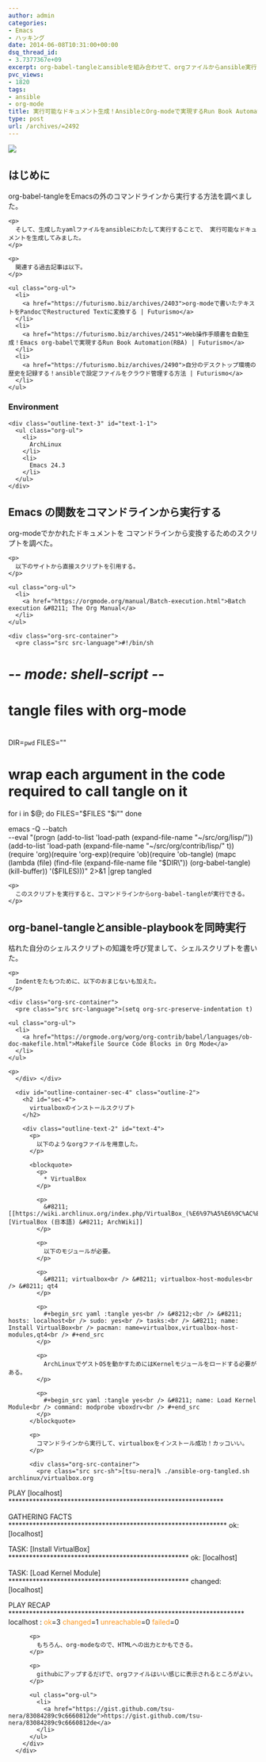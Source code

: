 ```yaml
---
author: admin
categories:
- Emacs
- ハッキング
date: 2014-06-08T10:31:00+00:00
dsq_thread_id:
- 3.7377367e+09
excerpt: org-babel-tangleとansibleを組み合わせて、orgファイルからansible実行
pvc_views:
- 1820
tags:
- ansible
- org-mode
title: 実行可能なドキュメント生成！AnsibleとOrg-modeで実現するRun Book Automation(RBA)
type: post
url: /archives/=2492
---
```


![][1]

<div id="outline-container-sec-1" class="outline-2">
  <h2 id="sec-1">
    はじめに
  </h2>
  
  <div class="outline-text-2" id="text-1">
    <p>
      org-babel-tangleをEmacsの外のコマンドラインから実行する方法を調べました。
    </p>
    
    <p>
      そして、生成したyamlファイルをansibleにわたして実行することで、 実行可能なドキュメントを生成してみました。
    </p>
    
    <p>
      関連する過去記事は以下。
    </p>
    
    <ul class="org-ul">
      <li>
        <a href="https://futurismo.biz/archives/2403">org-modeで書いたテキストをPandocでRestructured Textに変換する | Futurismo</a>
      </li>
      <li>
        <a href="https://futurismo.biz/archives/2451">Web操作手順書を自動生成！Emacs org-babelで実現するRun Book Automation(RBA) | Futurismo</a>
      </li>
      <li>
        <a href="https://futurismo.biz/archives/2490">自分のデスクトップ環境の歴史を記録する！ansibleで設定ファイルをクラウド管理する方法 | Futurismo</a>
      </li>
    </ul>
  </div>
  
  <div id="outline-container-sec-1-1" class="outline-3">
    <h3 id="sec-1-1">
      Environment
    </h3>
    
    <div class="outline-text-3" id="text-1-1">
      <ul class="org-ul">
        <li>
          ArchLinux
        </li>
        <li>
          Emacs 24.3
        </li>
      </ul>
    </div>
  </div>
</div>

<div id="outline-container-sec-2" class="outline-2">
  <h2 id="sec-2">
    Emacs の関数をコマンドラインから実行する
  </h2>
  
  <div class="outline-text-2" id="text-2">
    <p>
      org-modeでかかれたドキュメントを コマンドラインから変換するためのスクリプトを調べた。
    </p>
    
    <p>
      以下のサイトから直接スクリプトを引用する。
    </p>
    
    <ul class="org-ul">
      <li>
        <a href="https://orgmode.org/manual/Batch-execution.html">Batch execution &#8211; The Org Manual</a>
      </li>
    </ul>
    
    <div class="org-src-container">
      <pre class="src src-language">#!/bin/sh
# -*- mode: shell-script -*-
#
# tangle files with org-mode
#
DIR=`pwd`
FILES=""

# wrap each argument in the code required to call tangle on it
for i in $@; do
    FILES="$FILES \"$i\""
done

emacs -Q --batch \
    --eval "(progn
     (add-to-list 'load-path (expand-file-name \"~/src/org/lisp/\"))
     (add-to-list 'load-path (expand-file-name \"~/src/org/contrib/lisp/\" t))
     (require 'org)(require 'org-exp)(require 'ob)(require 'ob-tangle)
     (mapc (lambda (file)
            (find-file (expand-file-name file \"$DIR\"))
            (org-babel-tangle)
            (kill-buffer)) '($FILES)))" 2&gt;&1 |grep tangled
</pre>
    </div>
    
    <p>
      このスクリプトを実行すると、コマンドラインからorg-babel-tangleが実行できる。
    </p>
  </div>
</div>

<div id="outline-container-sec-3" class="outline-2">
  <h2 id="sec-3">
    org-banel-tangleとansible-playbookを同時実行
  </h2>
  
  <div class="outline-text-2" id="text-3">
    <p>
      枯れた自分のシェルスクリプトの知識を呼び覚まして、シェルスクリプトを書いた。
    </p>
    
    <p>
      Indentをたもつために、以下のおまじないも加えた。
    </p>
    
    <div class="org-src-container">
      <pre class="src src-language">(setq org-src-preserve-indentation t)
</pre>
    </div>
    
    <ul class="org-ul">
      <li>
        <a href="https://orgmode.org/worg/org-contrib/babel/languages/ob-doc-makefile.html">Makefile Source Code Blocks in Org Mode</a>
      </li>
    </ul>
    
    <p>
      </div> </div> 
      
      <div id="outline-container-sec-4" class="outline-2">
        <h2 id="sec-4">
          virtualboxのインストールスクリプト
        </h2>
        
        <div class="outline-text-2" id="text-4">
          <p>
            以下のようなorgファイルを用意した。
          </p>
          
          <blockquote>
            <p>
              * VirtualBox
            </p>
            
            <p>
              &#8211; [[https://wiki.archlinux.org/index.php/VirtualBox_(%E6%97%A5%E6%9C%AC%E8%AA%9E)][VirtualBox (日本語) &#8211; ArchWiki]]
            </p>
            
            <p>
              以下のモジュールが必要。
            </p>
            
            <p>
              &#8211; virtualbox<br /> &#8211; virtualbox-host-modules<br /> &#8211; qt4
            </p>
            
            <p>
              #+begin_src yaml :tangle yes<br /> &#8212;<br /> &#8211; hosts: localhost<br /> sudo: yes<br /> tasks:<br /> &#8211; name: Install VirtualBox<br /> pacman: name=virtualbox,virtualbox-host-modules,qt4<br /> #+end_src
            </p>
            
            <p>
              ArchLinuxでゲストOSを動かすためにはKernelモジュールをロードする必要がある。
            </p>
            
            <p>
              #+begin_src yaml :tangle yes<br /> &#8211; name: Load Kernel Module<br /> command: modprobe vboxdrv<br /> #+end_src
            </p>
          </blockquote>
          
          <p>
            コマンドラインから実行して、virtualboxをインストール成功！カッコいい。
          </p>
          
          <div class="org-src-container">
            <pre class="src src-sh">[tsu-nera]% ./ansible-org-tangled.sh archlinux/virtualbox.org

PLAY [localhost] ************************************************************** 

GATHERING FACTS *************************************************************** 
ok: [localhost]

TASK: [Install VirtualBox] **************************************************** 
ok: [localhost]

TASK: [Load Kernel Module] **************************************************** 
changed: [localhost]

PLAY RECAP ******************************************************************** 
localhost                  : <span style="color: #fd971f;">ok</span>=3    <span style="color: #fd971f;">changed</span>=1    <span style="color: #fd971f;">unreachable</span>=0    <span style="color: #fd971f;">failed</span>=0
</pre>
          </div>
          
          <p>
            もちろん、org-modeなので、HTMLへの出力とかもできる。
          </p>
          
          <p>
            githubにアップするだげで、orgファイルはいい感じに表示されるところがよい。
          </p>
          
          <ul class="org-ul">
            <li>
              <a href="https://gist.github.com/tsu-nera/83084289c9c6660812de">https://gist.github.com/tsu-nera/83084289c9c6660812de</a>
            </li>
          </ul>
        </div>
      </div>

 [1]: https://futurismo.biz/wp-content/uploads/emacs_logo.jpg
